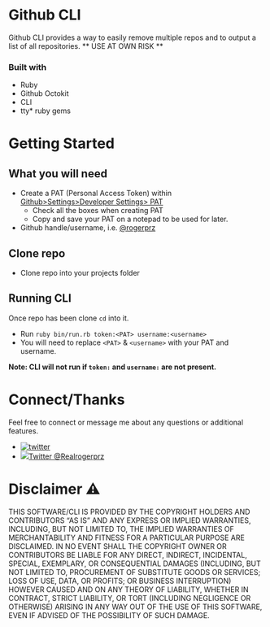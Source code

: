 # Github CLI 

Github CLI provides a way to easily remove multiple repos and to output a list of all repositories. 
** USE AT OWN RISK ** 

### Built with
* Ruby
* Github Octokit
* CLI
* tty* ruby gems

# Getting Started

## What you will need 

* Create a PAT (Personal Access Token) within [Github>Settings>Developer Settings> PAT](https://github.com/settings/tokens) 
  * Check all the boxes when creating PAT
  * Copy and save your PAT on a notepad to be used for later.
* Github handle/username, i.e. [@rogerprz](https://github.com/rogerprz)


## Clone repo 

* Clone repo into your projects folder

## Running CLI 
 
 Once repo has been clone `cd` into it.
  * Run `ruby bin/run.rb token:<PAT> username:<username>`
   * You will need to replace `<PAT>` & `<username>` with your PAT and username.
   
**Note: CLI will not run if `token:` and `username:` are not present.**


# Connect/Thanks 
Feel free to connect or message me about any questions or additional features. 

* [![twitter](https://www.iconfinder.com/icons/173834/twitter_icon)](https://twitter.com/realrogerprz)
* <a href="https://twitter.com/realrogerprzref_src=twsrc%5Etfw" class="twitter-follow-button" data-show-count="false"><img src="https://www.iconfinder.com/icons/173834/twitter_icon"/>Twitter @Realrogerprz</a>

# Disclaimer :warning:

THIS SOFTWARE/CLI IS PROVIDED BY THE COPYRIGHT HOLDERS AND CONTRIBUTORS “AS IS” AND ANY EXPRESS OR IMPLIED WARRANTIES, INCLUDING, BUT NOT LIMITED TO, THE IMPLIED WARRANTIES OF MERCHANTABILITY AND FITNESS FOR A PARTICULAR PURPOSE ARE DISCLAIMED. IN NO EVENT SHALL THE COPYRIGHT OWNER OR CONTRIBUTORS BE LIABLE FOR ANY DIRECT, INDIRECT, INCIDENTAL, SPECIAL, EXEMPLARY, OR CONSEQUENTIAL DAMAGES (INCLUDING, BUT NOT LIMITED TO, PROCUREMENT OF SUBSTITUTE GOODS OR SERVICES; LOSS OF USE, DATA, OR PROFITS; OR BUSINESS INTERRUPTION) HOWEVER CAUSED AND ON ANY THEORY OF LIABILITY, WHETHER IN CONTRACT, STRICT LIABILITY, OR TORT (INCLUDING NEGLIGENCE OR OTHERWISE) ARISING IN ANY WAY OUT OF THE USE OF THIS SOFTWARE, EVEN IF ADVISED OF THE POSSIBILITY OF SUCH DAMAGE.

